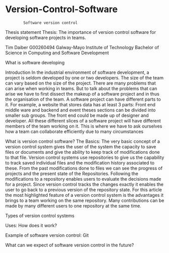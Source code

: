 # Version-Control-Software

			Software version control

Thesis statement
Thesis:
The importance of version control software for developing software projects in teams. 

Tim Daiber 
G00260494
Galway-Mayo Institute of Technology 
Bachelor of Science in Computing and Software Development 


What is software developing 

Introduction
In the industrial environment of software development, a project is seldom developed by one or two developers.  The size of the team can vary based on the size of the project.  There are many problems that can arise when working in teams. But to talk about the problems that can arise we have to first dissect the makeup of a software project and in thus the organisation of the team. A software project can have different parts to it. For example, a website that stores data has at least 3 parts: Front end middle ware and backend and event theses sections can be divided into smaller sub groups. The front end could be made up of designer and developer. All these different slices of a software project will have different members of the team working on it.  This is where we have to ask ourselves how a team can collaborate efficiently due to many circumstances  










What is version control software?
The Basics:
The very basic concept of a version control system gives the user of the system the capacity to save files or documents and give the ability to keep track of modifications done to that file. Version control systems use repositories to give us the capability to track saved individual files and the modification history associated to these. From the past modifications done to files we can see the progress of projects and the present state of the Repositories. Following the modifications to a repository enables users to evaluate the decisions made for a project. Since version control tracks the changes exactly it enables the user to go back to a previous version of the repository state.
For this article the most highlighted feature of a version control system is the advantages it brings to a team working on the same repository. Many contributions can be made by many different users to one repository at the same time.

Types of version control systems


Uses:
How does it work?

Example of software version control:
	Git

What can we expect of software version control in the future?



